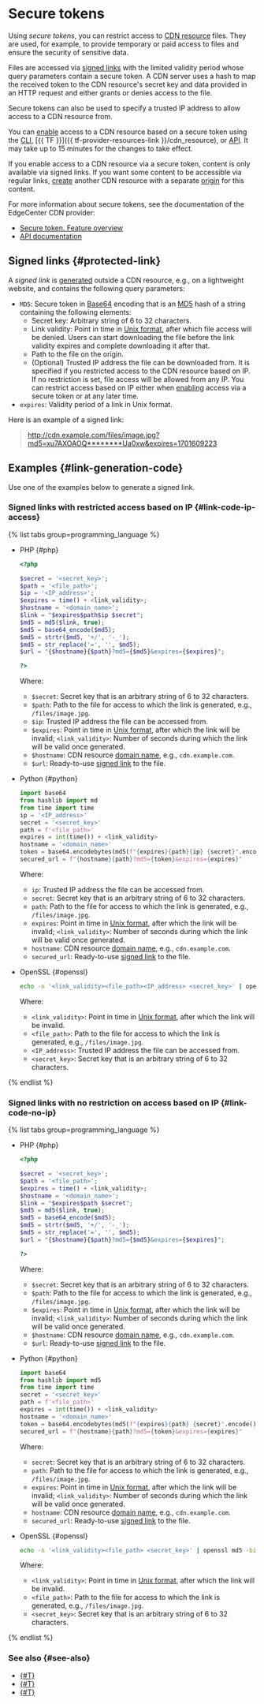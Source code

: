 # Secure tokens

Using _secure tokens_, you can restrict access to [CDN resource](./resource.md) files. They are used, for example, to provide temporary or paid access to files and ensure the security of sensitive data.

Files are accessed via [signed links](#protected-link) with the limited validity period whose query parameters contain a secure token. A CDN server uses a hash to map the received token to the CDN resource's secret key and data provided in an HTTP request and either grants or denies access to the file.

Secure tokens can also be used to specify a trusted IP address to allow access to a CDN resource from.

You can [enable](../operations/resources/enable-secure-token.md#enable-secure-token) access to a CDN resource based on a secure token using the [CLI](../../cli/cli-ref/managed-services/cdn/resource/update.md), [{{ TF }}]({{ tf-provider-resources-link }}/cdn_resource), or [API](../api-ref/Resource/update.md). It may take up to 15 minutes for the changes to take effect.

If you enable access to a CDN resource via a secure token, content is only available via signed links. If you want some content to be accessible via regular links, [create](../operations/resources/create-resource.md) another CDN resource with a separate [origin](./origins.md) for this content.

For more information about secure tokens, see the documentation of the EdgeCenter CDN provider:
* [Secure token. Feature overview](https://support.edgecenter.ru/knowledge_base/item/268821?sid=57227)
* [API documentation](https://apidocs.edgecenter.ru/cdn#tag/Resources/operation/change_cdn_resource)

## Signed links {#protected-link}

A _signed link_ is [generated](#link-generation-code) outside a CDN resource, e.g., on a lightweight website, and contains the following query parameters:
* `MD5`: Secure token in [Base64](https://en.wikipedia.org/wiki/Base64) encoding that is an [MD5](https://en.wikipedia.org/wiki/MD5) hash of a string containing the following elements:
   * Secret key: Arbitrary string of 6 to 32 characters.
   * Link validity: Point in time in [Unix format](https://en.wikipedia.org/wiki/Unix_time), after which file access will be denied. Users can start downloading the file before the link validity expires and complete downloading it after that.
   * Path to the file on the origin.
   * (Optional) Trusted IP address the file can be downloaded from. It is specified if you restricted access to the CDN resource based on IP. If no restriction is set, file access will be allowed from any IP. You can restrict access based on IP either when [enabling](../operations/resources/enable-secure-token.md#enable-secure-token) access via a secure token or at any later time.
* `expires`: Validity period of a link in Unix format.

Here is an example of a signed link:

> http://cdn.example.com/files/image.jpg?md5=xu7AXOAOQ********Ua0xw&expires=1701609223

## Examples {#link-generation-code}

Use one of the examples below to generate a signed link.

### Signed links with restricted access based on IP {#link-code-ip-access}

{% list tabs group=programming_language %}

- PHP {#php}

   ```php
   <?php

   $secret = '<secret_key>';
   $path = '<file_path>';
   $ip = '<IP_address>';
   $expires = time() + <link_validity>;
   $hostname = '<domain_name>';
   $link = "$expires$path$ip $secret";
   $md5 = md5($link, true);
   $md5 = base64_encode($md5);
   $md5 = strtr($md5, '+/', '-_');
   $md5 = str_replace('=', '', $md5);
   $url = "{$hostname}{$path}?md5={$md5}&expires={$expires}";

   ?>
   ```

   Where:
   * `$secret`: Secret key that is an arbitrary string of 6 to 32 characters.
   * `$path`: Path to the file for access to which the link is generated, e.g., `/files/image.jpg`.
   * `$ip`: Trusted IP address the file can be accessed from.
   * `$expires`: Point in time in [Unix format](https://en.wikipedia.org/wiki/Unix_time), after which the link will be invalid; `<link_validity>`: Number of seconds during which the link will be valid once generated.
   * `$hostname`: CDN resource [domain name](./resource.md#hostnames), e.g., `cdn.example.com`.
   * `$url`: Ready-to-use [signed link](#protected-link) to the file.

- Python {#python}

   ```python
   import base64
   from hashlib import md
   from time import time
   ip = '<IP_address>'
   secret = '<secret_key>'
   path = f'<file_path>'
   expires = int(time()) + <link_validity>
   hostname = '<domain_name>'
   token = base64.encodebytes(md5(f"{expires}{path}{ip} {secret}".encode()).digest()).decode().replace("\n", "").replace("+", "-").replace("/", "_").replace("=", "")
   secured_url = f"{hostname}{path}?md5={token}&expires={expires}"
   ```

   Where:
   * `ip`: Trusted IP address the file can be accessed from.
   * `secret`: Secret key that is an arbitrary string of 6 to 32 characters.
   * `path`: Path to the file for access to which the link is generated, e.g., `/files/image.jpg`.
   * `expires`: Point in time in [Unix format](https://en.wikipedia.org/wiki/Unix_time), after which the link will be invalid; `<link_validity>`: Number of seconds during which the link will be valid once generated.
   * `hostname`: CDN resource [domain name](./resource.md#hostnames), e.g., `cdn.example.com`.
   * `secured_url`: Ready-to-use [signed link](#protected-link) to the file.

- OpenSSL {#openssl}

   ```bash
   echo -n '<link_validity><file_path><IP_address> <secret_key>' | openssl md5 -binary | openssl base64 | tr +/ -_ | tr -d ='<link_validity><file_path><IP_address> <secret_key>' = '{expires}{path}{ip} {secret_key}'
   ```

   Where:
   * `<link_validity>`: Point in time in [Unix format](https://en.wikipedia.org/wiki/Unix_time), after which the link will be invalid.
   * `<file_path>`: Path to the file for access to which the link is generated, e.g., `/files/image.jpg`.
   * `<IP_address>`: Trusted IP address the file can be accessed from.
   * `<secret_key>`: Secret key that is an arbitrary string of 6 to 32 characters.

{% endlist %}

### Signed links with no restriction on access based on IP {#link-code-no-ip}

{% list tabs group=programming_language %}

- PHP {#php}

   ```php
   <?php

   $secret = '<secret_key>';
   $path = '<file_path>';
   $expires = time() + <link_validity>;
   $hostname = '<domain_name>';
   $link = "$expires$path $secret";
   $md5 = md5($link, true);
   $md5 = base64_encode($md5);
   $md5 = strtr($md5, '+/', '-_');
   $md5 = str_replace('=', '', $md5);
   $url = "{$hostname}{$path}?md5={$md5}&expires={$expires}";

   ?>
   ```

   Where:
   * `$secret`: Secret key that is an arbitrary string of 6 to 32 characters.
   * `$path`: Path to the file for access to which the link is generated, e.g., `/files/image.jpg`.
   * `$expires`: Point in time in [Unix format](https://en.wikipedia.org/wiki/Unix_time), after which the link will be invalid; `<link_validity>`: Number of seconds during which the link will be valid once generated.
   * `$hostname`: CDN resource [domain name](./resource.md#hostnames), e.g., `cdn.example.com`.
   * `$url`: Ready-to-use [signed link](#protected-link) to the file.

- Python {#python}

   ```python
   import base64
   from hashlib import md5
   from time import time
   secret = '<secret_key>'
   path = f'<file_path>'  
   expires = int(time()) + <link_validity>
   hostname = '<domain_name>'
   token = base64.encodebytes(md5(f"{expires}{path} {secret}".encode()).digest()).decode().replace("\n", "").replace("+", "-").replace("/", "_").replace("=", "")
   secured_url = f"{hostname}{path}?md5={token}&expires={expires}"
   ```

   Where:
   * `secret`: Secret key that is an arbitrary string of 6 to 32 characters.
   * `path`: Path to the file for access to which the link is generated, e.g., `/files/image.jpg`.
   * `expires`: Point in time in [Unix format](https://en.wikipedia.org/wiki/Unix_time), after which the link will be invalid; `<link_validity>`: Number of seconds during which the link will be valid once generated.
   * `hostname`: CDN resource [domain name](./resource.md#hostnames), e.g., `cdn.example.com`.
   * `secured_url`: Ready-to-use [signed link](#protected-link) to the file.

- OpenSSL {#openssl}

   ```bash
   echo -n '<link_validity><file_path> <secret_key>' | openssl md5 -binary | openssl base64 | tr +/ -_ | tr -d = '<link_validity><file_path> <secret_key>' = '{expires}{path} {secret_key}'
   ```

   Where:
   * `<link_validity>`: Point in time in [Unix format](https://en.wikipedia.org/wiki/Unix_time), after which the link will be invalid.
   * `<file_path>`: Path to the file for access to which the link is generated, e.g., `/files/image.jpg`.
   * `<secret_key>`: Secret key that is an arbitrary string of 6 to 32 characters.

{% endlist %}

### See also {#see-also}

* [{#T}](../operations/resources/enable-secure-token.md)
* [{#T}](../operations/resources/create-resource.md)
* [{#T}](../operations/resources/configure-basics.md)
